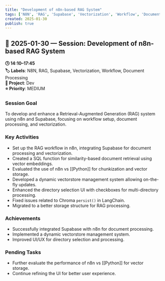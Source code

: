 ```yaml
---
title: "Development of n8n-based RAG System"
tags: ['N8N', 'RAG', 'Supabase', 'Vectorization', 'Workflow', 'Document Processing']
created: 2025-01-30
publish: true
---
```


## 📅 2025-01-30 — Session: Development of n8n-based RAG System

**🕒 14:10–17:45**  
**🏷️ Labels**: N8N, RAG, Supabase, Vectorization, Workflow, Document Processing  
**📂 Project**: Dev  
**⭐ Priority**: MEDIUM  


### Session Goal
To develop and enhance a Retrieval-Augmented Generation (RAG) system using n8n and Supabase, focusing on workflow setup, document processing, and vectorization.

### Key Activities
- Set up the RAG workflow in n8n, integrating Supabase for document processing and vectorization.
- Created a SQL function for similarity-based document retrieval using vector embeddings.
- Evaluated the use of n8n vs [[Python]] for chunkization and vector storage.
- Developed a dynamic vectorstore management system allowing on-the-fly updates.
- Enhanced the directory selection UI with checkboxes for multi-directory processing.
- Fixed issues related to Chroma `persist()` in LangChain.
- Migrated to a better storage structure for RAG processing.

### Achievements
- Successfully integrated Supabase with n8n for document processing.
- Implemented a dynamic vectorstore management system.
- Improved UI/UX for directory selection and processing.

### Pending Tasks
- Further evaluate the performance of n8n vs [[Python]] for vector storage.
- Continue refining the UI for better user experience.

